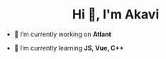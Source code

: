 <h1 align="center">Hi 👋, I'm Akavi</h1>

- 🔭 I’m currently working on **Atlant**

- 🌱 I’m currently learning **JS, Vue, C++**



